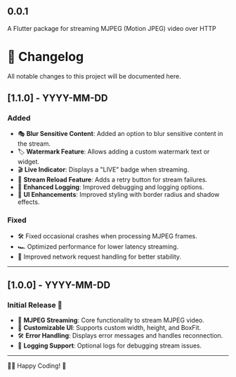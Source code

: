 ## 0.0.1

A Flutter package for streaming MJPEG (Motion JPEG) video over HTTP


# 📌 Changelog

All notable changes to this project will be documented here.

## [1.1.0] - YYYY-MM-DD
### Added
- 🎭 **Blur Sensitive Content**: Added an option to blur sensitive content in the stream.
- 🏷 **Watermark Feature**: Allows adding a custom watermark text or widget.
- 🎬 **Live Indicator**: Displays a "LIVE" badge when streaming.
- 🔄 **Stream Reload Feature**: Adds a retry button for stream failures.
- 📜 **Enhanced Logging**: Improved debugging and logging options.
- 🎨 **UI Enhancements**: Improved styling with border radius and shadow effects.

### Fixed
- 🛠 Fixed occasional crashes when processing MJPEG frames.
- 🏎 Optimized performance for lower latency streaming.
- 🚀 Improved network request handling for better stability.

---

## [1.0.0] - YYYY-MM-DD
### Initial Release 🎉
- 📡 **MJPEG Streaming**: Core functionality to stream MJPEG video.
- 🎨 **Customizable UI**: Supports custom width, height, and BoxFit.
- 🛠 **Error Handling**: Displays error messages and handles reconnection.
- 📜 **Logging Support**: Optional logs for debugging stream issues.

---

👨‍💻 Happy Coding! 🚀

